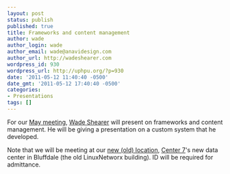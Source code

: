 ```yaml
---
layout: post
status: publish
published: true
title: Frameworks and content management
author: wade
author_login: wade
author_email: wade@anavidesign.com
author_url: http://wadeshearer.com
wordpress_id: 930
wordpress_url: http://uphpu.org/?p=930
date: '2011-05-12 11:40:40 -0500'
date_gmt: '2011-05-12 17:40:40 -0500'
categories:
- Presentations
tags: []
---
```

<p>For our <a href="/events/">May meeting</a>, <a href="/author/wade/">Wade Shearer</a> will present on frameworks and content management. He will be giving a presentation on a custom system that he developed.</p>
<p>Note that we will be meeting at our <a href="/events">new (old) location</a>, <a href="http://www.c7dc.com/">Center 7</a>'s new data center in Bluffdale (the old LinuxNetworx building). ID will be required for admittance.</p>
